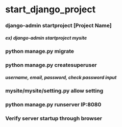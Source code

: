 # start_django_project

### django-admin startproject [Project Name]  

##### ex) django-admin startproject mysite

### python manage.py migrate

### python manage.py createsuperuser

##### username, email, password, check password input

### mysite/mysite/setting.py allow setting

### python manage.py runserver IP:8080

### Verify server startup through browser